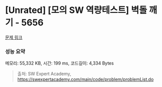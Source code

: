 # [Unrated] [모의 SW 역량테스트] 벽돌 깨기 - 5656 

[문제 링크](https://swexpertacademy.com/main/code/problem/problemDetail.do?contestProbId=AWXRQm6qfL0DFAUo) 

### 성능 요약

메모리: 55,332 KB, 시간: 199 ms, 코드길이: 4,334 Bytes



> 출처: SW Expert Academy, https://swexpertacademy.com/main/code/problem/problemList.do